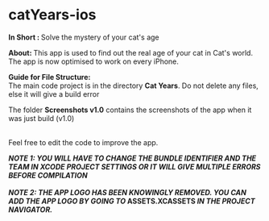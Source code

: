 # catYears-ios
<b> In Short : </b> Solve the mystery of your cat's age

<b> About: </b> This app is used to find out the real age of your cat in Cat's world. The app is now optimised to work on every iPhone.

<b> Guide for File Structure: </b> <br>
The main code project is in the directory <b>Cat Years</b>. Do not delete any files, else it will give a build error

The folder <b>Screenshots v1.0</b> contains the screenshots of the app when it was just build (v1.0)

<br>Feel free to edit the code to improve the app.

<b><i> NOTE 1: YOU WILL HAVE TO CHANGE THE BUNDLE IDENTIFIER AND THE TEAM IN XCODE PROJECT SETTINGS OR IT WILL GIVE MULTIPLE ERRORS BEFORE COMPILATION </i></b><br><br>
<b><i> NOTE 2: THE APP LOGO HAS BEEN KNOWINGLY REMOVED. YOU CAN ADD THE APP LOGO BY GOING TO </i> ASSETS.XCASSETS <i> IN THE PROJECT NAVIGATOR.</i></b><br><br>
